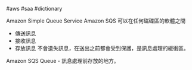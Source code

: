 #aws #saa #dictionary 

Amazon Simple Queue Service
Amazon SQS 可以在任何磁碟區的軟體之間
- 傳送訊息
- 接收訊息
- 存放訊息
不會遺失訊息，在送出之前都會受到保護，是訊息處理的緩衝區。

Amazon SQS Queue - 訊息處理前存放的地方。